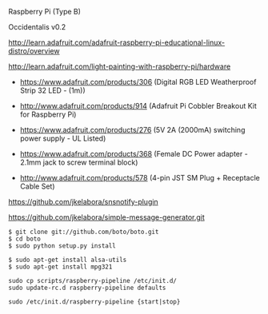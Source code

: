 Raspberry Pi (Type B)

Occidentalis v0.2

http://learn.adafruit.com/adafruit-raspberry-pi-educational-linux-distro/overview


http://learn.adafruit.com/light-painting-with-raspberry-pi/hardware

* https://www.adafruit.com/products/306 (Digital RGB LED Weatherproof Strip 32 LED - (1m))

* http://www.adafruit.com/products/914 (Adafruit Pi Cobbler Breakout Kit for Raspberry Pi)

* https://www.adafruit.com/products/276 (5V 2A (2000mA) switching power supply - UL Listed)

* https://www.adafruit.com/products/368 (Female DC Power adapter - 2.1mm jack to screw terminal block)

* http://www.adafruit.com/products/578 (4-pin JST SM Plug + Receptacle Cable Set)


https://github.com/jkelabora/snsnotify-plugin

https://github.com/jkelabora/simple-message-generator.git

```
$ git clone git://github.com/boto/boto.git
$ cd boto
$ sudo python setup.py install

$ sudo apt-get install alsa-utils
$ sudo apt-get install mpg321

sudo cp scripts/raspberry-pipeline /etc/init.d/
sudo update-rc.d raspberry-pipeline defaults

sudo /etc/init.d/raspberry-pipeline {start|stop}

```
